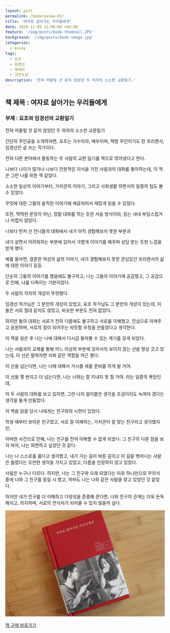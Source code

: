 ```yaml
---
layout: post
permalink: /bookreview-01/
title: '여자로 살아가는 우리들에게'
date: 2020-11-09 12:06:00 +09:00
feature: '/img/posts/book-thumnail.JPG'
background: '/img/posts/book-image.jpg'
categories:
  - essay
tags:
  - 요조
  - 임경선
  - 에세이
  - 고전소설
description: '전혀 어울릴 것 같지 않았던 두 여자의 소소한 교환일기.'
---
```

## 책 제목 : 여자로 살아가는 우리들에게  

### 부제 : 요조와 임경선의 교환일기  

전혀 어울릴 것 같지 않았던 두 여자의 소소한 교환일기

간단히 주인공을 소개하자면, 요조는 가수이자, 배우이며, 책방 주인이기도 한 프리랜서, 임경선은 글 쓰는 작가이다.   

전혀 다른 분야에서 활동하는 두 사람의 교환 일기를 책으로 엮어냈다고 한다.  

나보다 나이가 많거나 나보다 전문적인 지식을 가진 사람과의 대화를 좋아하는데, 이 책은 그런 나를 위한 책 같았다.

소소한 일상의 이야기부터, 가치관의 이야기, 그리고 사회생활 하면서의 일종의 팁도 볼 수 있었다.

무엇에 대한 그들의 솔직한 이야기에 매료되어서 재밌게 읽을 수 있었다.   

또한, 딱딱한 문장이 아닌, 정말 대화를 하는 듯한 서술 방식이라, 읽는 내내 부담스럽거나 어렵지 않았다.



나보다 먼저 산 언니들의 대화에서 내가 아직 경험해보지 못한 부분과   

내가 살면서 어려워하는 부분에 있어서 가볍게 이야기를 해주며 상담 받는 듯한 느낌을 받게 했다.  

예를 들자면, 결혼한 여성의 삶의 이야기, 내가 경험해보지 못한 관심있던 프리랜서의 삶에 대한 이야기 등등.  



단순히 그들의 이야기를 했음에도 불구하고, 나는 그들의 이야기에 공감했고, 그 공감으로 인해, 나를 다독이는 기분이었다.



두 사람의 각자의 개성이 뚜렷했다.  

임경선 작가님은 그 분만의 개성이 있었고, 요조 작가님도 그 분만의 개성이 있는데, 이 둘은 서로 절대 같지도 않았고, 비슷한 부분도 전혀 없었다.  

하지만 둘의 대화는 서로가 전혀 다름에도 불구하고 서로를 이해했고, 진심으로 아껴주고 응원하며, 서로의 힘이 되어주는 따듯함 우정을 만들었다고 생각한다.



이 책을 읽은 후 나는 나에 대해서 다시금 돌아볼 수 있는 계기를 갖게 되었다.

나는 사람과의 교제를 통해 어느 이상의 부분에 있어서의 보이지 않는 선을 항상 긋고 있는데, 이 선은 말하자면 지뢰 같은 역할을 하곤 했다.  

이 선을 넘는다면, 나는 너에 대해서 가시를 세울 준비를 하게 될 거야.

이 선을 몇 번이고 더 넘는다면, 나는 너와는 잘 지내지 못 할 거야. 라는 일종의 폭탄인데,  

이 두 사람의 대화를 보고 있자면, 그런 나의 얼어붙은 생각을 조금이라도 녹여야 겠다는 생각을 들게 만들었다.



이 책을 읽을 당시 나에게는 친구와의 시련이 있었다.

학생 때부터 보아온 친구였고, 서로 잘 이해하는, 가치관이 잘 맞는 친구라고 생각했지만,  

어떠한 사건으로 인해, 나는 친구를 전혀 이해할 수 없게 되었다.
그 친구의 다른 점을 보자 마자, 나는 외면하고 싶었던 것 같다.

나는 나 스스로를 옳다고 생각했고, 내가 가는 길이 바른 길이고 이 길을 벗어나는 사람은 틀렸다는 오만한 생각을 가지고 있었고, 다름을 인정하지 않고 있었다.

사람은 누구나 다르다. 하지만, 나는 그 친구와 오래 되었다는 이유 하나만으로 무의식 중에 나와 그 친구를 동일 시 했고, 아마도 나는 나와 같은 사람을 찾고 있었던 것 같았다.

하지만 내가 친구를 더 이해하고 다양성을 존중해 준다면, 나와 친구의 관계는 더욱 돈독해지고, 의지하며, 서로의 안식처가 되어줄 수 있지 않을까 싶다.

![여자로 살아가는 우리들에게](/img/posts/book-image.jpg)

[책 구매 바로가기](https://book.naver.com/bookdb/book_detail.nhn?bid=15652670)
